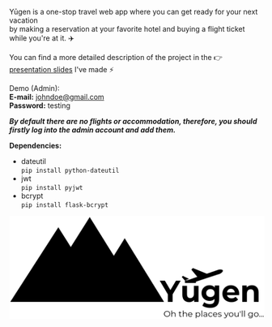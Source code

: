 Yūgen is a one-stop travel web app where you can get ready for your next vacation <br> by making a reservation at your favorite hotel and buying a flight ticket while you're at it. :airplane:

You can find a more detailed description of the project in the :point_right: [presentation slides](Web%20Programming%20Project.pdf) I've made :zap:

Demo (Admin):<br>
<strong>E-mail:</strong> johndoe@gmail.com<br>
<strong>Password:</strong> testing

***By default there are no flights or accommodation, therefore, you should firstly log into the admin account and add them.***


**Dependencies:**
*  dateutil <br>
`pip install python-dateutil`
*  jwt <br>
`pip install pyjwt`
*  bcrypt <br>
`pip install flask-bcrypt`


![Yugen logo](/static/styles/images/yugen_logo.png)
